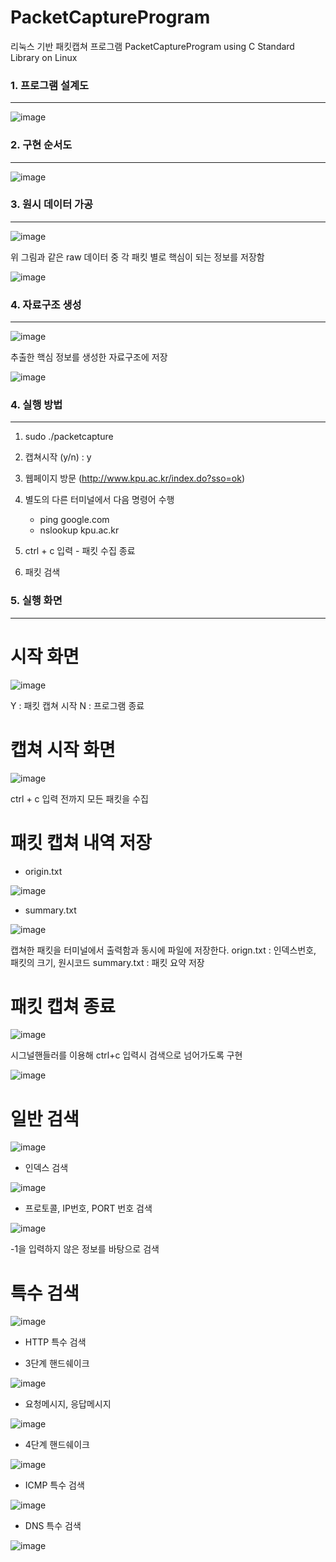# PacketCaptureProgram
리눅스 기반 패킷캡쳐 프로그램
PacketCaptureProgram using C Standard Library on Linux



### 1. 프로그램 설계도
------------------------------

![image](https://user-images.githubusercontent.com/48792627/126118667-f7b7cdb3-c705-4ea1-a669-ec080e3b850d.png)





### 2. 구현 순서도
------------------------------

![image](https://user-images.githubusercontent.com/48792627/126118838-7d26c1b9-1c4f-4326-ba3b-cb9d1df6d8f7.png)



 
### 3. 원시 데이터 가공
------------------------------

![image](https://user-images.githubusercontent.com/48792627/126120100-2a6cb77d-402c-4c6e-a492-572841442d8f.png)

위 그림과 같은 raw 데이터 중 각 패킷 별로 핵심이 되는 정보를 저장함


![image](https://user-images.githubusercontent.com/48792627/126120329-d4257af8-604f-4cb7-a14e-641c76f9beb9.png)




### 4. 자료구조 생성
------------------------------

![image](https://user-images.githubusercontent.com/48792627/126120415-103cfc73-a440-44a2-9a93-9026d8ada9fc.png)

추출한 핵심 정보를 생성한 자료구조에 저장


![image](https://user-images.githubusercontent.com/48792627/126120572-d8e31b1c-56f8-453e-bf5c-f48536087551.png)





### 4. 실행 방법
------------------------------

1. sudo ./packetcapture

2. 캡쳐시작 (y/n) :  y

3. 웹페이지 방문 (http://www.kpu.ac.kr/index.do?sso=ok) 

4. 별도의 다른 터미널에서 다음 명령어 수행
    - ping google.com
    - nslookup kpu.ac.kr

5. ctrl + c 입력 - 패킷 수집 종료

6. 패킷 검색

 
### 5. 실행 화면
------------------------------

# 시작 화면

![image](https://user-images.githubusercontent.com/48792627/126118937-375a773a-32e0-4681-a0aa-4d3ef1c35045.png)

Y : 패킷 캡쳐 시작
N : 프로그램 종료



# 캡쳐 시작 화면

![image](https://user-images.githubusercontent.com/48792627/126119027-9f247960-416e-4adf-936e-1d3b25f90f7f.png)

ctrl + c 입력 전까지 모든 패킷을 수집



# 패킷 캡쳐 내역 저장

- origin.txt

![image](https://user-images.githubusercontent.com/48792627/126119216-09b5b83d-f0af-4f38-9820-3f9d855ab7fe.png)



- summary.txt

![image](https://user-images.githubusercontent.com/48792627/126119234-a9ee2264-4ed6-4704-a948-c6e67ba3623b.png)



캡쳐한 패킷을 터미널에서 출력함과 동시에 파일에 저장한다.
orign.txt : 인덱스번호, 패킷의 크기, 원시코드
summary.txt : 패킷 요약 저장


# 패킷 캡쳐 종료

![image](https://user-images.githubusercontent.com/48792627/126119336-77fe598b-de33-494b-aba9-e60e0ca197ce.png)


시그널핸들러를 이용해 ctrl+c 입력시 검색으로 넘어가도록 구현

![image](https://user-images.githubusercontent.com/48792627/126119393-a25df89a-e3cc-47b6-b6fe-7374d1ab89d2.png)




# 일반 검색

![image](https://user-images.githubusercontent.com/48792627/126119494-c1774b46-44df-4653-8c6e-d609a1e4d90e.png)


* 인덱스 검색

![image](https://user-images.githubusercontent.com/48792627/126119565-fb85e18a-3278-42cf-ba1b-6562f07045ee.png)



* 프로토콜, IP번호, PORT 번호 검색

![image](https://user-images.githubusercontent.com/48792627/126119588-1def4b02-4008-4aaf-96a9-f21bfed55f3a.png)

-1을 입력하지 않은 정보를 바탕으로 검색





# 특수 검색

![image](https://user-images.githubusercontent.com/48792627/126119650-790ab5d9-8075-4355-9fad-490cadfe12e8.png)



* HTTP 특수 검색


- 3단계 핸드쉐이크

![image](https://user-images.githubusercontent.com/48792627/126119795-6ea58607-fc69-4f9c-8555-f1cc8c2414b0.png)


- 요청메시지, 응답메시지

![image](https://user-images.githubusercontent.com/48792627/126119844-82054bf4-6ae1-46f4-856e-0835e0964a1d.png)


- 4단계 핸드쉐이크

![image](https://user-images.githubusercontent.com/48792627/126119897-38c79c5f-ccf1-40b5-88b1-e915abb88f03.png)




* ICMP 특수 검색

![image](https://user-images.githubusercontent.com/48792627/126119946-c2a3b5a0-6161-4a6e-bc04-fe53c46bea60.png)


* DNS 특수 검색

![image](https://user-images.githubusercontent.com/48792627/126119987-32fac74e-1c59-4d2f-aa89-de30cec07889.png)



